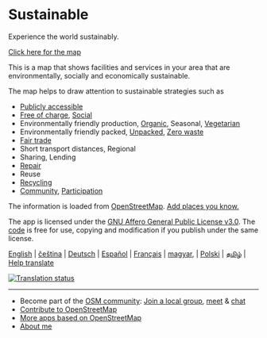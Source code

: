 # Sustainable

Experience the world sustainably.

[Click here for the map](https://sustainable.zottelig.ch)

This is a map that shows facilities and services in your area that are environmentally, socially and economically sustainable.

The map helps to draw attention to sustainable strategies such as

- <i class="fas fa-universal-access"></i> [Publicly accessible](https://wiki.openstreetmap.org/wiki/Key:access)
- <i class="fas fa-heart"></i> [Free of charge](https://wiki.openstreetmap.org/wiki/Key:fee), [Social](https://wiki.openstreetmap.org/wiki/Key:social_facility)
- Environmentally friendly production, <i class="fas fa-seedling"></i> [Organic](https://wiki.openstreetmap.org/wiki/Key:organic), Seasonal, <i class="fas fa-cheese"></i> <i class="fas fa-carrot"></i> [Vegetarian](https://wiki.openstreetmap.org/wiki/Key:diet)
- <i class="fas fa-hands"></i> Environmentally friendly packed, [Unpacked](https://wiki.openstreetmap.org/wiki/Key:bulk_purchase), [Zero waste](https://wiki.openstreetmap.org/wiki/Key:zero_waste)
- <i class="fas fa-handshake"></i> [Fair trade](https://wiki.openstreetmap.org/wiki/Key:fair_trade)
- <i class="fas fa-map-marker-alt"></i> Short transport distances, Regional
- <i class="fas fa-redo-alt"></i> Sharing, Lending
- <i class="fas fa-tools"></i> [Repair](https://wiki.openstreetmap.org/wiki/Key:repair)
- <i class="fas fa-exchange-alt"></i> Reuse
- <i class="fas fa-recycle"></i> [Recycling](https://wiki.openstreetmap.org/wiki/Tag:amenity%3Drecycling)
- [Community](https://wiki.openstreetmap.org/wiki/Tag:amenity%3Dcommunity_centre), [Participation](https://wiki.openstreetmap.org/wiki/Key:operator:type)

The information is loaded from [OpenStreetMap](https://www.openstreetmap.org). [Add places you know.](https://openstreetmap.org/edit)

The app is licensed under the [GNU Affero General Public License v3.0](https://github.com/ToastHawaii/sustainable-map/blob/master/LICENSE). The [code](https://github.com/ToastHawaii/sustainable-map) is free for use, copying and modification if you publish under the same license.

[English](https://sustainable.zottelig.ch/?lang=en) | [čeština](https://sustainable.zottelig.ch/?lang=cs) | [Deutsch](https://sustainable.zottelig.ch/?lang=de) | [Español](https://sustainable.zottelig.ch/?lang=es) | [Français](https://sustainable.zottelig.ch/?lang=fr) | [magyar](https://sustainable.zottelig.ch/?lang=hu), | [Polski](https://sustainable.zottelig.ch/?lang=pl) | [தமிழ்](https://sustainable.zottelig.ch/?lang=ta) | <!-- [中文（繁體）](https://sustainable.zottelig.ch/?lang=zh_Hant) |--> [Help translate](https://hosted.weblate.org/engage/sustainable-map/)

<a href="https://hosted.weblate.org/engage/sustainable-map/">
<img src="https://hosted.weblate.org/widget/sustainable-map/svg-badge.svg" alt="Translation status" />
</a>

---

- Become part of the [OSM community](https://resultmaps.neis-one.org/oooc?layers=B&zoom=5&lat=47.6215&lon=7.5816&contributors=TTTTTT): [Join a local group](https://usergroups.openstreetmap.de/), [meet](https://osmcal.org/) & [chat](https://community.osm.be/)
- [Contribute to OpenStreetMap](https://wiki.openstreetmap.org/wiki/How_to_contribute)
- [More apps based on OpenStreetMap](https://osm-apps.org/)
- [About me](https://wiki.openstreetmap.org/wiki/User:ToastHawaii)
